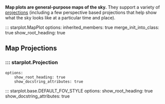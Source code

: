 **Map plots are general-purpose maps of the sky.** They support a variety of [projections](#map-projections) (including a few perspective based projections that help show what the sky looks like at a particular time and place).

::: starplot.MapPlot
    options:
        inherited_members: true
        merge_init_into_class: true
        show_root_heading: true

## Map Projections

### ::: starplot.Projection
    options:
        show_root_heading: true
        show_docstring_attributes: true

::: starplot.base.DEFAULT_FOV_STYLE
    options:
        show_root_heading: true
        show_docstring_attributes: true
